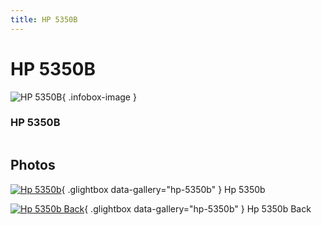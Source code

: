 ```yaml
---
title: HP 5350B
---
```


# HP 5350B

<div class="infobox" markdown>

![HP 5350B](./img/HP_5350B.jpg){ .infobox-image }

### HP 5350B

| | |
|---|---|

</div>

[](./img/HP_5350B.png)  [](./img/HP_5350B.png)

## Photos

<div class="photo-grid" markdown>

[![Hp 5350b](./img/HP_5350B.jpg)](./img/HP_5350B.png "Hp 5350b"){ .glightbox data-gallery="hp-5350b" }
<span class="caption">Hp 5350b</span>

[![Hp 5350b Back](./img/HP_5350B_back.jpg)](./img/HP_5350B_back.png "Hp 5350b Back"){ .glightbox data-gallery="hp-5350b" }
<span class="caption">Hp 5350b Back</span>

</div>
